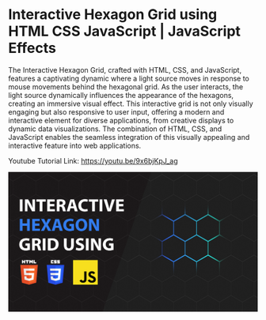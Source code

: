 # Interactive Hexagon Grid using HTML CSS JavaScript | JavaScript Effects

The Interactive Hexagon Grid, crafted with HTML, CSS, and JavaScript, features a captivating dynamic where a light source moves in response to mouse movements behind the hexagonal grid. As the user interacts, the light source dynamically influences the appearance of the hexagons, creating an immersive visual effect. This interactive grid is not only visually engaging but also responsive to user input, offering a modern and interactive element for diverse applications, from creative displays to dynamic data visualizations. The combination of HTML, CSS, and JavaScript enables the seamless integration of this visually appealing and interactive feature into web applications.

Youtube Tutorial Link: https://youtu.be/9x6bjKpJ_ag

![Interactive Hexagon Grid](images/InteractiveHexagonGrid.png)
